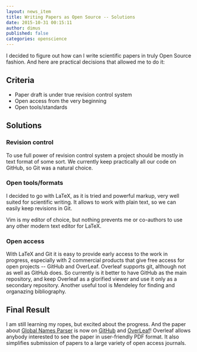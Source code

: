 ```yaml
---
layout: news_item
title: Writing Papers as Open Source -- Solutions
date: 2015-10-31 00:15:11
author: dimus
published: false
categories: openscience
---
```


I decided to figure out how can I write scientific papers in truly Open Source
fashion. And here are practical decisions that allowed me to do it:

Criteria
--------

* Paper draft is under true revision control system
* Open access from the very beginning
* Open tools/standards

Solutions
---------

### Revision control

To use full power of revision control system a project should be mostly in text
format of some sort. We currently keep practically all our code on GitHub, so
Git was a natural choice.

### Open tools/formats

I decided to go with LaTeX, as it is tried and powerful markup, very well
suited for scientific writing. It allows to work with plain text, so we can
easily keep revisions in Git.

Vim is my editor of choice, but nothing prevents me or co-authors to use any
other modern text editor for LaTeX.

### Open access

With LaTeX and Git it is easy to provide early access to the work in progress,
especially with 2 commercial products that give free access for open projects
-- GitHub and OverLeaf. Overleaf supports git, although not as well as GitHub
does. So currently is it better to have GitHub as the main repository, and keep
Overleaf as a glorified viewer and use it only as a secondary repository.
Another useful tool is Mendeley for finding and organazing bibliography.

Final Result
------------

I am still learning my ropes, but excited about the progress. And the paper
about [Global Names Parser][gnparser] is now on [GitHub][gnparser-paper-github]
and [OverLeaf][gnparser-paper-overleaf]! Overleaf allows anybody interested to
see the paper in user-friendly PDF format. It also simplifies submission of
papers to a large variety of open access journals.

[gnparser-paper-github]: https://github.com/gnpapers/gnparser
[gnparser-paper-overleaf]: https://www.overleaf.com/read/zqsnwhrmpxrm
[gnparser]: https://github.com/GlobalNamesArchitecture/gnparser
